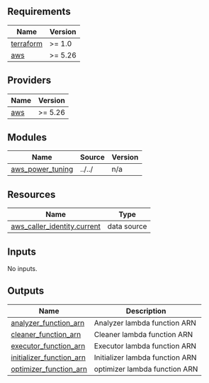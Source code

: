 <!-- BEGIN_TF_DOCS -->
## Requirements

| Name | Version |
|------|---------|
| <a name="requirement_terraform"></a> [terraform](#requirement\_terraform) | >= 1.0 |
| <a name="requirement_aws"></a> [aws](#requirement\_aws) | >= 5.26 |

## Providers

| Name | Version |
|------|---------|
| <a name="provider_aws"></a> [aws](#provider\_aws) | >= 5.26 |

## Modules

| Name | Source | Version |
|------|--------|---------|
| <a name="module_aws_power_tuning"></a> [aws\_power\_tuning](#module\_aws\_power\_tuning) | ../../ | n/a |

## Resources

| Name | Type |
|------|------|
| [aws_caller_identity.current](https://registry.terraform.io/providers/hashicorp/aws/latest/docs/data-sources/caller_identity) | data source |

## Inputs

No inputs.

## Outputs

| Name | Description |
|------|-------------|
| <a name="output_analyzer_function_arn"></a> [analyzer\_function\_arn](#output\_analyzer\_function\_arn) | Analyzer lambda function ARN |
| <a name="output_cleaner_function_arn"></a> [cleaner\_function\_arn](#output\_cleaner\_function\_arn) | Cleaner lambda function ARN |
| <a name="output_executor_function_arn"></a> [executor\_function\_arn](#output\_executor\_function\_arn) | Executor lambda function ARN |
| <a name="output_initializer_function_arn"></a> [initializer\_function\_arn](#output\_initializer\_function\_arn) | Initializer lambda function ARN |
| <a name="output_optimizer_function_arn"></a> [optimizer\_function\_arn](#output\_optimizer\_function\_arn) | optimizer lambda function ARN |
<!-- END_TF_DOCS -->